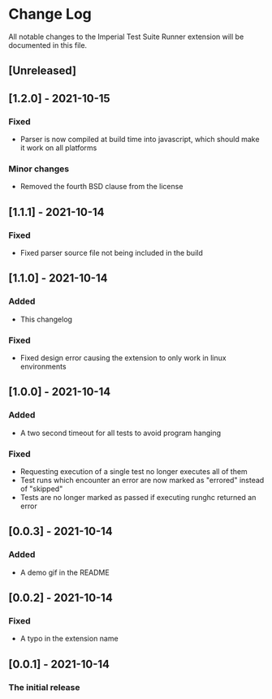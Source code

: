 # Change Log

All notable changes to the Imperial Test Suite Runner extension will be documented in this file.

## [Unreleased]

## [1.2.0] - 2021-10-15
### Fixed
- Parser is now compiled at build time into javascript, which should make it work on all platforms

### Minor changes
- Removed the fourth BSD clause from the license

## [1.1.1] - 2021-10-14
### Fixed
- Fixed parser source file not being included in the build

## [1.1.0] - 2021-10-14
### Added
- This changelog

### Fixed
- Fixed design error causing the extension to only work in linux environments

## [1.0.0] - 2021-10-14
### Added
- A two second timeout for all tests to avoid program hanging

### Fixed
- Requesting execution of a single test no longer executes all of them
- Test runs which encounter an error are now marked as "errored" instead of "skipped"
- Tests are no longer marked as passed if executing runghc returned an error

## [0.0.3] - 2021-10-14
### Added
- A demo gif in the README

## [0.0.2] - 2021-10-14
### Fixed
- A typo in the extension name

## [0.0.1] - 2021-10-14
### The initial release

